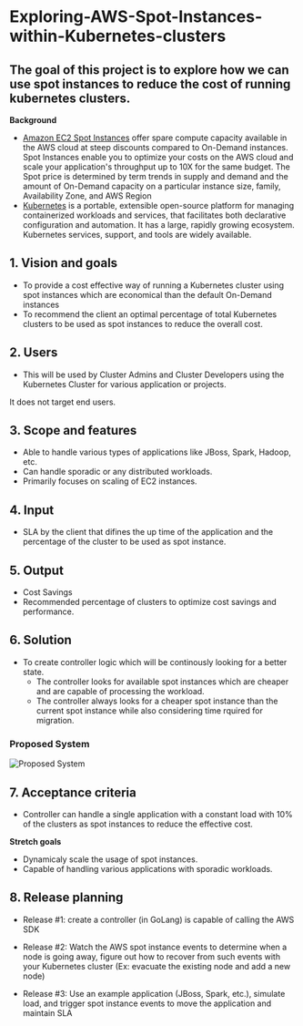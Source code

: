 # Exploring-AWS-Spot-Instances-within-Kubernetes-clusters
## **The goal of this project is to explore how we can use spot instances to reduce the cost of running kubernetes clusters.** 

**Background** 
- [Amazon EC2 Spot Instances](https://aws.amazon.com/ec2/spot/ "Amazon EC2 Spot Instances") offer spare compute capacity available in the AWS cloud at steep discounts compared to On-Demand instances. Spot Instances enable you to optimize your costs on the AWS cloud and scale your application's throughput up to 10X for the same budget. The Spot price is determined by term trends in supply and demand and the amount of On-Demand capacity on a particular instance size, family, Availability Zone, and AWS Region
- [Kubernetes](https://kubernetes.io/ "Kubernetes") is a portable, extensible open-source platform for managing containerized workloads and services, that facilitates both declarative configuration and automation. It has a large, rapidly growing ecosystem. Kubernetes services, support, and tools are widely available.

 ## **1. Vision and goals**
 - To provide a cost effective way of running a Kubernetes cluster using spot instances which are economical than the default On-Demand instances
 - To recommend the client an optimal percentage of total Kubernetes clusters to be used as spot instances to reduce the overall cost. 
 
 ## **2. Users**
 - This will be used by Cluster Admins and Cluster Developers using the Kubernetes Cluster for various application or projects.
 
 It does not target end users.
 
## **3. Scope and features**
- Able to handle various types of applications like JBoss, Spark, Hadoop, etc.
- Can handle sporadic or any distributed workloads.
- Primarily focuses on scaling of EC2 instances.


## **4. Input**
- SLA by the client that difines the up time of the application and the percentage of the cluster to be used as spot instance.

## **5. Output**
- Cost Savings 
- Recommended percentage of clusters to optimize cost savings and performance.

## **6. Solution**
- To create controller logic which will be continously looking for a better state.
  + The controller looks for available spot instances which are cheaper and are capable of processing the workload.
  + The controller always looks for a cheaper spot instance than the current spot instance while also considering time rquired for migration.

### Proposed System
![Proposed System](https://user-images.githubusercontent.com/20182350/52174269-67e5ca80-275f-11e9-95a4-4e592fee92cc.JPG)


## **7. Acceptance criteria**
- Controller can handle a single application with a constant load with 10% of the clusters as spot instances to reduce the effective cost.

**Stretch goals**
- Dynamicaly scale the usage of spot instances.
- Capable of handling various applications with sporadic workloads.

## **8. Release planning**
- Release #1: 
 create a controller (in GoLang) is capable of calling the AWS SDK
 
- Release #2: 
Watch the AWS spot instance events to determine when a node is going away, figure out how to recover from such events with your Kubernetes cluster (Ex: evacuate the existing node and add a new node)

- Release #3: Use an example application (JBoss, Spark, etc.), simulate load, and trigger spot instance events to move the application and maintain SLA
 
